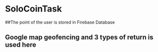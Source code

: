 # SoloCoinTask

##The point of the user is stored in Firebase Database
## Google map geofencing and 3 types of return is used here
